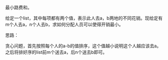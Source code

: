 最小路费和。

给定一个list，其中每项都有两个值，表示此人去a，b两地的不同花销。现给定有m个人去a，n个人去b，求如何分配人员可以使得开销最小。

思路：

贪心问题，首先按照每个人的a-b的值排序，这个值越小说明这个人越应该去a。之后将排好序的list前m个送去a，后n个送去b即可。